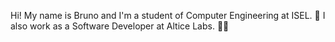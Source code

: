 Hi!
My name is Bruno and I'm a student of Computer Engineering at ISEL. 📖
I also work as a Software Developer at Altice Labs. 👨‍💻
